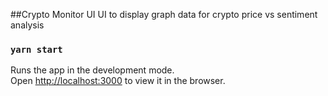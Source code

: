##Crypto Monitor UI
UI to display graph data for crypto price vs sentiment analysis

### `yarn start`

Runs the app in the development mode.\
Open [http://localhost:3000](http://localhost:3000) to view it in the browser.